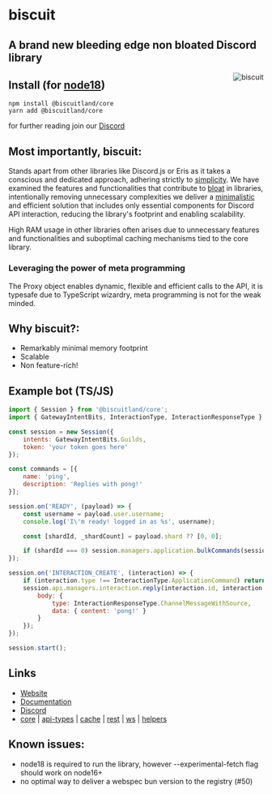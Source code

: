 # biscuit

## A brand new bleeding edge non bloated Discord library

<img align="right" src="https://raw.githubusercontent.com/oasisjs/biscuit/main/assets/icon.svg" alt="biscuit"/>

## Install (for [node18](https://nodejs.org/en/download/))

```sh-session
npm install @biscuitland/core
yarn add @biscuitland/core
```

for further reading join our [Discord](https://discord.com/invite/XNw2RZFzaP)

## Most importantly, biscuit:
Stands apart from other libraries like Discord.js or Eris as it takes a conscious and dedicated approach, adhering strictly to [simplicity](https://en.wikipedia.org/wiki/Unix_philosophy). We have examined the features and functionalities that contribute to [bloat](https://en.wikipedia.org/wiki/Code_bloat) in libraries, intentionally removing unnecessary complexities we deliver a [minimalistic](https://en.wikipedia.org/wiki/Minimalism_(computing)) and efficient solution that includes only essential components for Discord API interaction, reducing the library's footprint and enabling scalability.

High RAM usage in other libraries often arises due to unnecessary features and functionalities and suboptimal caching mechanisms tied to the core library.

### Leveraging the power of meta programming
The Proxy object enables dynamic, flexible and efficient calls to the API, it is typesafe due to TypeScript wizardry, meta programming is not for the weak minded.

## Why biscuit?:
- Remarkably minimal memory footprint
- Scalable
- Non feature-rich!

## Example bot (TS/JS)

```js
import { Session } from '@biscuitland/core';
import { GatewayIntentBits, InteractionType, InteractionResponseType } from '@biscuitland/common';

const session = new Session({
    intents: GatewayIntentBits.Guilds,
    token: 'your token goes here'
});

const commands = [{
    name: 'ping',
    description: 'Replies with pong!'
}];

session.on('READY', (payload) => {
    const username = payload.user.username;
    console.log('I\'m ready! logged in as %s', username);

    const [shardId, _shardCount] = payload.shard ?? [0, 0];

    if (shardId === 0) session.managers.application.bulkCommands(session.applicationId!, commands);
});

session.on('INTERACTION_CREATE', (interaction) => {
    if (interaction.type !== InteractionType.ApplicationCommand) return;
    session.api.managers.interaction.reply(interaction.id, interaction.token, {
        body: {
            type: InteractionResponseType.ChannelMessageWithSource,
            data: { content: 'pong!' }
        }
    });
});

session.start();
```

## Links
* [Website](https://biscuitjs.com/)
* [Documentation](https://docs.biscuitjs.com/)
* [Discord](https://discord.gg/XNw2RZFzaP)
* [core](https://www.npmjs.com/package/@biscuitland/core) | [api-types](https://www.npmjs.com/package/@biscuitland/api-types) | [cache](https://www.npmjs.com/package/@biscuitland/cache) | [rest](https://www.npmjs.com/package/@biscuitland/rest) | [ws](https://www.npmjs.com/package/@biscuitland/ws) | [helpers](https://www.npmjs.com/package/@biscuitland/helpers)

## Known issues:
- node18 is required to run the library, however --experimental-fetch flag should work on node16+
- no optimal way to deliver a webspec bun version to the registry (#50)
